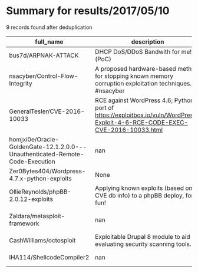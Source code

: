 
# Summary for results/2017/05/10
    
9 records found after deduplication

| full_name | description | html_url | matched_list | matched_count | pushed_at | size | stargazers_count | language | forks_count | vul_ids |
|-------------------------------------------------------------------------------|------------------------------------------------------------------------------------------------------------------------------|--------------------------------------------------------------------------------------------------|----------------------------------|-----------------|---------------------------|--------|--------------------|------------|---------------|--------------------|
| bus7d/ARPNAK-ATTACK | DHCP DoS/DDoS Bandwith for me!(PoC) | https://github.com/bus7d/ARPNAK-ATTACK | ['attack poc'] | 1 | 2017-05-10 14:08:55+00:00 | 2 | 1 | nan | 0 | [] |
| nsacyber/Control-Flow-Integrity | A proposed hardware-based method for stopping known memory corruption exploitation techniques. #nsacyber | https://github.com/nsacyber/Control-Flow-Integrity | ['exploit'] | 1 | 2017-05-10 21:18:08+00:00 | 1773 | 136 | C | 50 | [] |
| GeneralTesler/CVE-2016-10033 | RCE against WordPress 4.6; Python port of https://exploitbox.io/vuln/WordPress-Exploit-4-6-RCE-CODE-EXEC-CVE-2016-10033.html | https://github.com/GeneralTesler/CVE-2016-10033 | ['cve-2', 'exploit', 'rce'] | 3 | 2017-05-10 03:32:56+00:00 | 1 | 10 | nan | 6 | ['CVE-2016-10033'] |
| homjxi0e/Oracle-GoldenGate-12.1.2.0.0---Unauthenticated-Remote-Code-Execution | nan | https://github.com/homjxi0e/Oracle-GoldenGate-12.1.2.0.0---Unauthenticated-Remote-Code-Execution | ['remote code execution'] | 1 | 2017-05-10 15:30:08+00:00 | 4 | 2 | Python | 1 | [] |
| Zer0Bytes404/Wordpress-4.7.x-python-exploits | None | https://github.com/Zer0Bytes404/Wordpress-4.7.x-python-exploits | ['exploit'] | 1 | 2017-05-10 14:31:04+00:00 | 1 | 0 | | 0 | [] |
| OllieReynolds/phpBB-2.0.12-exploits | Applying known exploits (based on CVE db info) to a phpBB deploy, for fun! | https://github.com/OllieReynolds/phpBB-2.0.12-exploits | ['exploit'] | 1 | 2017-05-10 16:57:12+00:00 | 3 | 1 | Python | 0 | [] |
| Zaldara/metasploit-framework | nan | https://github.com/Zaldara/metasploit-framework | ['metasploit module OR payload'] | 1 | 2017-05-10 17:47:00+00:00 | 0 | 0 | nan | 0 | [] |
| CashWilliams/octosploit | Exploitable Drupal 8 module to aid in evaluating security scanning tools. | https://github.com/CashWilliams/octosploit | ['exploit'] | 1 | 2017-05-10 20:25:37+00:00 | 8 | 0 | | 0 | [] |
| IHA114/ShellcodeCompiler2 | nan | https://github.com/IHA114/ShellcodeCompiler2 | ['shellcode'] | 1 | 2017-05-10 21:23:35+00:00 | 1096 | 0 | C++ | 1 | [] |
